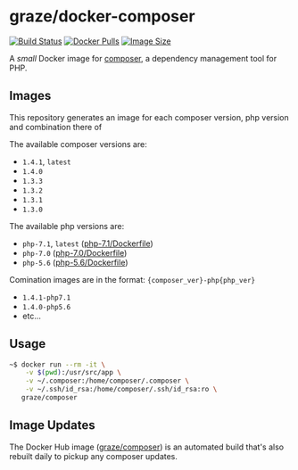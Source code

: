 # graze/docker-composer

[![Build Status](https://img.shields.io/travis/graze/docker-composer/master.svg)](https://travis-ci.org/graze/docker-composer)
[![Docker Pulls](https://img.shields.io/docker/pulls/graze/composer.svg)](https://hub.docker.com/r/graze/composer/)
[![Image Size](https://images.microbadger.com/badges/image/graze/composer.svg)](https://microbadger.com/images/graze/composer)

A _small_ Docker image for [composer](https://getcomposer.org), a dependency management tool for PHP.

## Images

This repository generates an image for each composer version, php version and combination there of

The available composer versions are:

* `1.4.1`, `latest`
* `1.4.0`
* `1.3.3`
* `1.3.2`
* `1.3.1`
* `1.3.0`

The available php versions are:

* `php-7.1`, `latest` ([php-7.1/Dockerfile](https://github.com/graze/docker-composer/blob/master/php-7.1/Dockerfile))
* `php-7.0` ([php-7.0/Dockerfile](https://github.com/graze/docker-composer/blob/master/php-7.0/Dockerfile))
* `php-5.6` ([php-5.6/Dockerfile](https://github.com/graze/docker-composer/blob/master/php-5.6/Dockerfile))

Comination images are in the format: `{composer_ver}-php{php_ver}`

* `1.4.1-php7.1`
* `1.4.0-php5.6`
* etc...

## Usage

```bash
~$ docker run --rm -it \
    -v $(pwd):/usr/src/app \
    -v ~/.composer:/home/composer/.composer \
    -v ~/.ssh/id_rsa:/home/composer/.ssh/id_rsa:ro \
   graze/composer
```

## Image Updates

The Docker Hub image ([graze/composer](https://hub.docker.com/r/graze/composer/)) is an automated build that's also rebuilt daily to pickup any composer updates.
